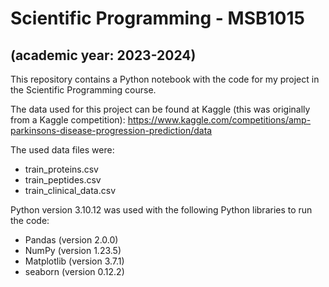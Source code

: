 # Scientific Programming - MSB1015 
## (academic year: 2023-2024)

This repository contains a Python notebook with the code for my project in the Scientific Programming course. 

The data used for this project can be found at Kaggle (this was originally from a Kaggle competition): https://www.kaggle.com/competitions/amp-parkinsons-disease-progression-prediction/data

The used data files were:
- train_proteins.csv
- train_peptides.csv
- train_clinical_data.csv

Python version 3.10.12 was used with the following Python libraries to run the code:
- Pandas (version 2.0.0)
- NumPy (version 1.23.5)
- Matplotlib (version 3.7.1)
- seaborn (version 0.12.2)
